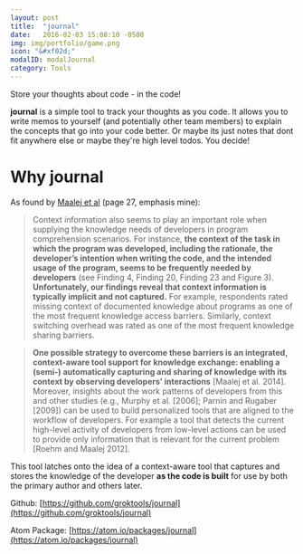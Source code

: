 ```yaml
---
layout: post
title:  "journal"
date:   2016-02-03 15:08:10 -0500
img: img/portfolio/game.png
icon: "&#xf02d;"
modalID: modalJournal
category: Tools
---
```

Store your thoughts about code - in the code!

**journal** is a simple tool to track your thoughts as you code. It allows you to write memos to yourself (and potentially other team members) to explain the concepts that go into your code better. Or maybe its just notes that dont fit anywhere else or maybe they're high level todos. You decide!

# Why journal

As found by [Maalej et al](https://mobis.informatik.uni-hamburg.de/wp-content/uploads/2014/06/TOSEM-Maalej-Comprehension-PrePrint2.pdf) (page 27, emphasis mine):

> Context information also seems to play an important role when supplying the knowledge needs of developers in program comprehension scenarios. For instance, **the context of the task in which the program was developed, including the rationale, the developer’s intention when writing the code, and the intended usage of the program, seems to be frequently needed by developers** (see Finding 4, Finding 20, Finding 23 and Figure 3).
**Unfortunately, our findings reveal that context information is typically implicit and not captured.** For example, respondents rated missing context of documented knowledge about programs as one of the most frequent knowledge access barriers. Similarly, context switching overhead was rated as one of the most frequent knowledge sharing barriers.

>**One possible strategy to overcome these barriers is an integrated, context-aware tool support for knowledge exchange: enabling a (semi-) automatically capturing and sharing of knowledge with its context by observing developers’ interactions** [Maalej et al. 2014]. Moreover, insights about the work patterns of developers from this and other studies (e.g., Murphy et al. [2006]; Parnin and Rugaber [2009]) can be used to build personalized tools that are aligned to the workflow of developers. For example a tool that detects the current high-level activity of developers from low-level actions can be used to provide only information that is relevant for the current problem [Roehm and Maalej 2012].

This tool latches onto the idea of a context-aware tool that captures and stores the knowledge of the developer **as the code is built** for use by both the primary author and others later.

Github: [https://github.com/groktools/journal](https://github.com/groktools/journal)

Atom Package: [https://atom.io/packages/journal](https://atom.io/packages/journal)
